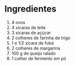# Ingredientes
1. 4 ovos
2. 4 xícaras de leite
3. 3 xícaras de açúcar
4. 2 colheres de farinha de trigo
5. 1 e 1/2 xícara de fubá
6. 2 colheres de margarina
7. 100 g de queijo ralado
8. 1 colher de fermento em pó
